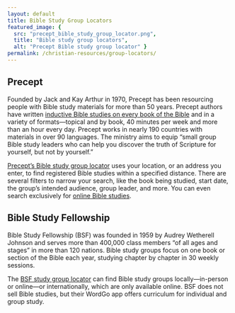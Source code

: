 ```yaml
---
layout: default
title: Bible Study Group Locators
featured_image: {
  src: "precept_bible_study_group_locator.png",
  title: "Bible study group locators",
  alt: "Precept Bible study group locator" }
permalink: /christian-resources/group-locators/
---
```


## Precept

Founded by Jack and Kay Arthur in 1970, Precept has been resourcing people with Bible study materials for more than 50 years. Precept authors have written [inductive Bible studies on every book of the Bible](https://shop.precept.org/) and in a variety of formats&mdash;topical and by book, 40 minutes per week and more than an hour every day. Precept works in nearly 190 countries with materials in over 90 languages. The ministry aims to equip “small group Bible study leaders who can help you discover the truth of Scripture for yourself, but not by yourself.”

[Precept’s Bible study group locator](https://www.precept.org/group/find/) uses your location, or an address you enter, to find registered Bible studies within a specified distance. There are several filters to narrow your search, like the book being studied, start date, the group’s intended audience, group leader, and more. You can even search exclusively for [online Bible studies](https://www.precept.org/group/find/?location_type=Online).

## Bible Study Fellowship

Bible Study Fellowship (BSF) was founded in 1959 by Audrey Wetherell Johnson and serves more than 400,000 class members “of all ages and stages” in more than 120 nations. Bible study groups focus on one book or section of the Bible each year, studying chapter by chapter in 30 weekly sessions.

The [BSF study group locator](https://join.bsfinternational.org/) can find Bible study groups locally&mdash;in-person or online&mdash;or internationally, which are only available online. BSF does not sell Bible studies, but their WordGo app offers curriculum for individual and group study.